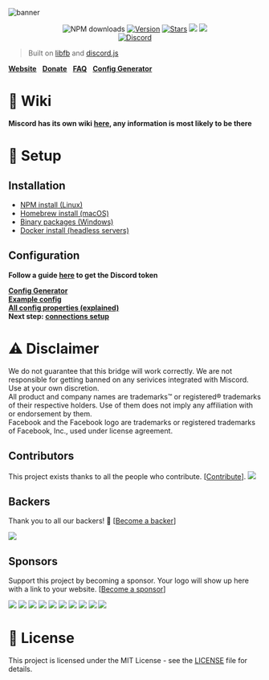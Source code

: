 ![banner](../gh-pages/img/banner.png)

<p align="center">
  <img src="https://img.shields.io/npm/dt/miscord.svg?style=for-the-badge" alt="NPM downloads"></a>
  <a href="https://npmjs.org/package/miscord"><img src="https://img.shields.io/npm/v/miscord.svg?style=for-the-badge" alt="Version"></a>
  <a href="https://npmjs.org/package/miscord"><img src="https://img.shields.io/github/stars/miscord/miscord.svg?style=for-the-badge" alt="Stars"></a>
  <a href="https://npmjs.org/package/miscord"><a href="#backers" alt="sponsors on Open Collective"><img src="https://opencollective.com/miscord/backers/badge.svg?style=for-the-badge" /></a> 
  <a href="#sponsors" alt="Sponsors on Open Collective"><img src="https://opencollective.com/miscord/sponsors/badge.svg?style=for-the-badge" /></a>
  <br />
  <a href="https://discord.gg/DkmTvVz"><img src="https://discordapp.com/api/guilds/431471556540104724/embed.png" alt="Discord"></a>
</p>

> Built on [libfb](https://github.com/ChatPlug/libfb-js) and [discord.js](https://discord.js.org)

**[Website](https://miscord.net/)** &nbsp;
**[Donate](https://paypal.me/Bjornskjald)** &nbsp;
**[FAQ](../../wiki/faq)** &nbsp;
**[Config Generator](https://miscord.net/config-generator.html)** &nbsp;

# :memo: Wiki

**Miscord has its own wiki [here](../../wiki), any information is most likely to be there**

# :wrench: Setup

## Installation
- [NPM install (Linux)](../../wiki/install#npm)
- [Homebrew install (macOS)](../../wiki/install#homebrew)
- [Binary packages (Windows)](../../releases/latest)
- [Docker install (headless servers)](../../wiki/install#docker)

## Configuration

**Follow a guide [here](../../wiki/Creating-a-Discord-bot) to get the Discord token**

**[Config Generator](https://miscord.net/config-generator.html)**  
**[Example config](config.example.json)**  
**[All config properties (explained)](../../wiki/configuration)**  
**Next step: [connections setup](../../wiki/Connections.yml)**

# :warning: Disclaimer

We do not guarantee that this bridge will work correctly. We are not responsible for getting banned on any serivices integrated with Miscord. Use at your own discretion.  
All product and company names are trademarks™ or registered® trademarks of their respective holders. Use of them does not imply any affiliation with or endorsement by them.  
Facebook and the Facebook logo are trademarks or registered trademarks of Facebook, Inc., used under license agreement.

## Contributors

This project exists thanks to all the people who contribute. [[Contribute](CONTRIBUTING.md)].
<a href="https://github.com/miscord/miscord/graphs/contributors"><img src="https://opencollective.com/miscord/contributors.svg?width=890&button=false" /></a>


## Backers

Thank you to all our backers! 🙏 [[Become a backer](https://opencollective.com/miscord#backer)]

<a href="https://opencollective.com/miscord#backers" target="_blank"><img src="https://opencollective.com/miscord/backers.svg?width=890"></a>


## Sponsors

Support this project by becoming a sponsor. Your logo will show up here with a link to your website. [[Become a sponsor](https://opencollective.com/miscord#sponsor)]

<a href="https://opencollective.com/miscord/sponsor/0/website" target="_blank"><img src="https://opencollective.com/miscord/sponsor/0/avatar.svg"></a>
<a href="https://opencollective.com/miscord/sponsor/1/website" target="_blank"><img src="https://opencollective.com/miscord/sponsor/1/avatar.svg"></a>
<a href="https://opencollective.com/miscord/sponsor/2/website" target="_blank"><img src="https://opencollective.com/miscord/sponsor/2/avatar.svg"></a>
<a href="https://opencollective.com/miscord/sponsor/3/website" target="_blank"><img src="https://opencollective.com/miscord/sponsor/3/avatar.svg"></a>
<a href="https://opencollective.com/miscord/sponsor/4/website" target="_blank"><img src="https://opencollective.com/miscord/sponsor/4/avatar.svg"></a>
<a href="https://opencollective.com/miscord/sponsor/5/website" target="_blank"><img src="https://opencollective.com/miscord/sponsor/5/avatar.svg"></a>
<a href="https://opencollective.com/miscord/sponsor/6/website" target="_blank"><img src="https://opencollective.com/miscord/sponsor/6/avatar.svg"></a>
<a href="https://opencollective.com/miscord/sponsor/7/website" target="_blank"><img src="https://opencollective.com/miscord/sponsor/7/avatar.svg"></a>
<a href="https://opencollective.com/miscord/sponsor/8/website" target="_blank"><img src="https://opencollective.com/miscord/sponsor/8/avatar.svg"></a>
<a href="https://opencollective.com/miscord/sponsor/9/website" target="_blank"><img src="https://opencollective.com/miscord/sponsor/9/avatar.svg"></a>



# :scroll: License
This project is licensed under the MIT License - see the [LICENSE](LICENSE.md) file for details.
